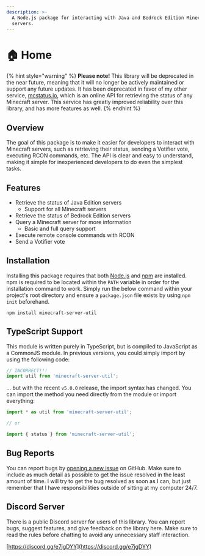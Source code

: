 ```yaml
---
description: >-
  A Node.js package for interacting with Java and Bedrock Edition Minecraft
  servers.
---
```


# 🏠 Home

{% hint style="warning" %}
**Please note!** This library will be deprecated in the near future, meaning that it will no longer be actively maintained or support any future updates. It has been deprecated in favor of my other service, [mcstatus.io](https://mcstatus.io/), which is an online API for retrieving the status of any Minecraft server. This service has greatly improved reliability over this library, and has more features as well.
{% endhint %}

## Overview

The goal of this package is to make it easier for developers to interact with Minecraft servers, such as retrieving their status, sending a Votifier vote, executing RCON commands, etc. The API is clear and easy to understand, making it simple for inexperienced developers to do even the simplest tasks.

## Features

* Retrieve the status of Java Edition servers
  * Support for all Minecraft servers
* Retrieve the status of Bedrock Edition servers
* Query a Minecraft server for more information
  * Basic and full query support
* Execute remote console commands with RCON
* Send a Votifier vote

## Installation

Installing this package requires that both [Node.js](https://nodejs.org/) and [npm](https://www.npmjs.com/) are installed. npm is required to be located within the `PATH` variable in order for the installation command to work. Simply run the below command within your project's root directory and ensure a `package.json` file exists by using `npm init` beforehand.

```shell
npm install minecraft-server-util
```

## TypeScript Support

This module is written purely in TypeScript, but is compiled to JavaScript as a CommonJS module. In previous versions, you could simply import by using the following code:

```typescript
// INCORRECT!!!
import util from 'minecraft-server-util';
```

... but with the recent `v5.0.0` release, the import syntax has changed. You can import the method you need directly from the module or import everything:

```typescript
import * as util from 'minecraft-server-util';

// or

import { status } from 'minecraft-server-util';
```

## Bug Reports

You can report bugs by [opening a new issue](https://github.com/PassTheMayo/minecraft-server-util/issues/new/choose) on GitHub. Make sure to include as much detail as possible to get the issue resolved in the least amount of time. I will try to get the bug resolved as soon as I can, but just remember that I have responsibilities outside of sitting at my computer 24/7.

## Discord Server

There is a public Discord server for users of this library. You can report bugs, suggest features, and give feedback on the library here. Make sure to read the rules before chatting to avoid any unnecessary staff interaction.

[https://discord.gg/e7jgDYY](https://discord.gg/e7jgDYY)
